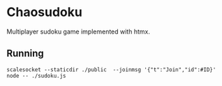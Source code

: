 # Chaosudoku

Multiplayer sudoku game implemented with htmx.

## Running

```shell
scalesocket --staticdir ./public  --joinmsg '{"t":"Join","id":#ID}' node -- ./sudoku.js
```